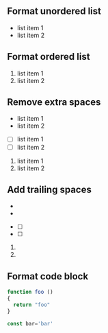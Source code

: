 ## Format unordered list

-   list item 1
-   list item 2

## Format ordered list

1. list item 1
2. list item 2
## Remove extra spaces ##

-  list item 1
-  list item 2

-  [ ] list item 1
-  [ ] list item 2

1.  list item 1
2.  list item 2


## Add trailing spaces ##

-
- 

-  [ ]
-  [ ] 

1.
2. 

## Format code block ##

```javascript
function foo ()
{
  return "foo"
}

const bar='bar'
```